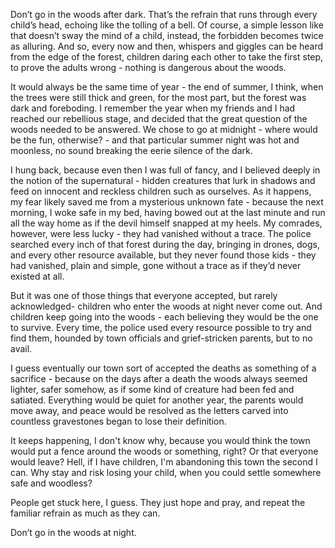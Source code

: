 Don’t go in the woods after dark. That’s the refrain that runs through every child’s head, echoing like the tolling of a bell. Of course, a simple lesson like that doesn’t sway the mind of a child, instead, the forbidden becomes twice as alluring. And so, every now and then, whispers and giggles can be heard from the edge of the forest, children daring each other to take the first step, to prove the adults wrong - nothing is dangerous about the woods. 

It would always be the same time of year - the end of summer, I think, when the trees were still thick and green, for the most part, but the forest was dark and foreboding. I remember the year when my friends and I had reached our rebellious stage, and decided that the great question of the woods needed to be answered. We chose to go at midnight - where would be the fun, otherwise? - and that particular summer night was hot and moonless, no sound breaking the eerie silence of the dark. 

I hung back, because even then I was full of fancy, and I believed deeply in the notion of the supernatural - hidden creatures that lurk in shadows and feed on innocent and reckless children such as ourselves. As it happens, my fear likely saved me from a mysterious unknown fate - because the next morning, I woke safe in my bed, having bowed out at the last minute and run all the way home as if the devil himself snapped at my heels. My comrades, however, were less lucky - they had vanished without a trace. The police searched every inch of that forest during the day, bringing in drones, dogs, and every other resource available, but they never found those kids - they had vanished, plain and simple, gone without a trace as if they’d never existed at all. 

But it was one of those things that everyone accepted, but rarely acknowledged- children who enter the woods at night never come out. And children keep going into the woods - each believing they would be the one to survive. Every time, the police used every resource possible to try and find them, hounded by town officials and grief-stricken parents, but to no avail. 

I guess eventually our town sort of accepted the deaths as something of a sacrifice - because on the days after a death the woods always seemed lighter, safer somehow, as if some kind of creature had been fed and satiated. Everything would be quiet for another year, the parents would move away, and peace would be resolved as the letters carved into countless gravestones began to lose their definition.

It keeps happening, I don't know why, because you would think the town would put a fence around the woods or something, right? Or that everyone would leave? Hell, if I have children, I'm abandoning this town the second I can. Why stay and risk losing your child, when you could settle somewhere safe and woodless?

People get stuck here, I guess. They just hope and pray, and repeat the familiar refrain as much as they can. 

Don’t go in the woods at night.